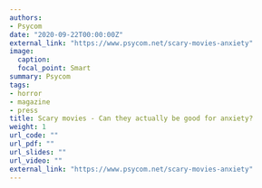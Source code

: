```yaml
---
authors:
- Psycom
date: "2020-09-22T00:00:00Z"
external_link: "https://www.psycom.net/scary-movies-anxiety"
image:
  caption:
  focal_point: Smart
summary: Psycom
tags:
- horror
- magazine
- press
title: Scary movies - Can they actually be good for anxiety?
weight: 1
url_code: ""
url_pdf: ""
url_slides: ""
url_video: ""
external_link: "https://www.psycom.net/scary-movies-anxiety"
---
```

